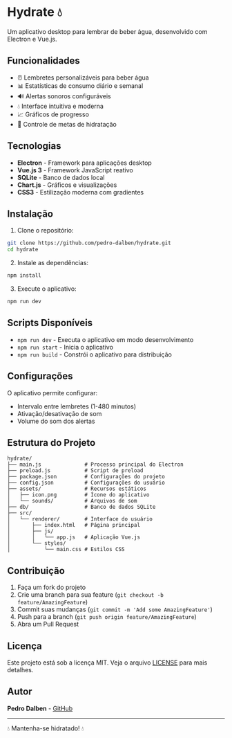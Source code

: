 # Hydrate 💧

Um aplicativo desktop para lembrar de beber água, desenvolvido com Electron e Vue.js.

## Funcionalidades

- ⏰ Lembretes personalizáveis para beber água
- 📊 Estatísticas de consumo diário e semanal
- 🔊 Alertas sonoros configuráveis
- 💧 Interface intuitiva e moderna
- 📈 Gráficos de progresso
- 🎯 Controle de metas de hidratação

## Tecnologias

- **Electron** - Framework para aplicações desktop
- **Vue.js 3** - Framework JavaScript reativo
- **SQLite** - Banco de dados local
- **Chart.js** - Gráficos e visualizações
- **CSS3** - Estilização moderna com gradientes

## Instalação

1. Clone o repositório:
```bash
git clone https://github.com/pedro-dalben/hydrate.git
cd hydrate
```

2. Instale as dependências:
```bash
npm install
```

3. Execute o aplicativo:
```bash
npm run dev
```

## Scripts Disponíveis

- `npm run dev` - Executa o aplicativo em modo desenvolvimento
- `npm run start` - Inicia o aplicativo
- `npm run build` - Constrói o aplicativo para distribuição

## Configurações

O aplicativo permite configurar:
- Intervalo entre lembretes (1-480 minutos)
- Ativação/desativação de som
- Volume do som dos alertas

## Estrutura do Projeto

```
hydrate/
├── main.js              # Processo principal do Electron
├── preload.js           # Script de preload
├── package.json         # Configurações do projeto
├── config.json          # Configurações do usuário
├── assets/              # Recursos estáticos
│   ├── icon.png         # Ícone do aplicativo
│   └── sounds/          # Arquivos de som
├── db/                  # Banco de dados SQLite
├── src/
│   └── renderer/        # Interface do usuário
│       ├── index.html   # Página principal
│       ├── js/
│       │   └── app.js   # Aplicação Vue.js
│       └── styles/
│           └── main.css # Estilos CSS
```

## Contribuição

1. Faça um fork do projeto
2. Crie uma branch para sua feature (`git checkout -b feature/AmazingFeature`)
3. Commit suas mudanças (`git commit -m 'Add some AmazingFeature'`)
4. Push para a branch (`git push origin feature/AmazingFeature`)
5. Abra um Pull Request

## Licença

Este projeto está sob a licença MIT. Veja o arquivo [LICENSE](LICENSE) para mais detalhes.

## Autor

**Pedro Dalben** - [GitHub](https://github.com/pedro-dalben)

---

💧 Mantenha-se hidratado! 💧
